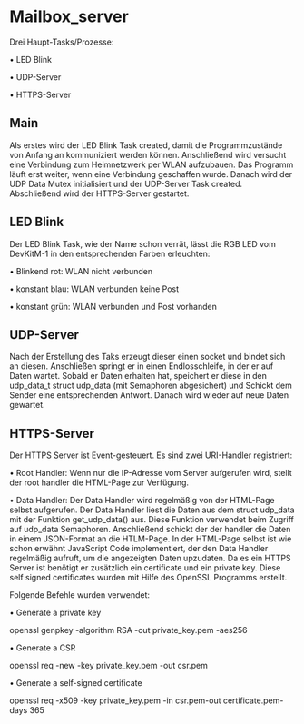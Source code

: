 # Mailbox_server

Drei Haupt-Tasks/Prozesse:

•	LED Blink 

•	UDP-Server

•	HTTPS-Server

## Main

Als erstes wird der LED Blink Task created, damit die Programmzustände von Anfang an kommuniziert werden können.
Anschließend wird versucht eine Verbindung zum Heimnetzwerk per WLAN aufzubauen. Das Programm läuft erst weiter, wenn eine Verbindung geschaffen wurde.
Danach wird der UDP Data Mutex initialisiert und der UDP-Server Task created.
Abschließend wird der HTTPS-Server gestartet. 

## LED Blink

Der LED Blink Task, wie der Name schon verrät, lässt die RGB LED vom DevKitM-1 in den entsprechenden Farben erleuchten:

•	Blinkend rot: 	WLAN nicht verbunden

•	konstant blau:	WLAN verbunden keine Post

•	konstant grün: 	WLAN verbunden und Post vorhanden

## UDP-Server

Nach der Erstellung des Taks erzeugt dieser einen socket und bindet sich an diesen. Anschließen springt er in einen Endlosschleife, in der er auf Daten wartet. 
Sobald er Daten erhalten hat, speichert er diese in den udp_data_t struct udp_data (mit Semaphoren abgesichert) und Schickt dem Sender eine entsprechenden Antwort.
Danach wird wieder auf neue Daten gewartet.

## HTTPS-Server

Der HTTPS Server ist Event-gesteuert. Es sind zwei URI-Handler registriert:

•	Root Handler:
Wenn nur die IP-Adresse vom Server aufgerufen wird, stellt der root handler die HTML-Page zur Verfügung.

•	Data Handler:
  Der Data Handler wird regelmäßig von der HTML-Page selbst aufgerufen. Der Data Handler liest die Daten aus dem struct udp_data mit der Funktion get_udp_data() aus. Diese Funktion verwendet beim Zugriff auf udp_data Semaphoren. Anschließend schickt der der 
  handler die Daten in einem JSON-Format an die HTLM-Page.
  In der HTML-Page selbst ist wie schon erwähnt JavaScript Code implementiert, der den Data Handler regelmäßig aufruft, um die angezeigten Daten upzudaten.
  Da es ein HTTPS Server ist benötigt er zusätzlich ein certificate und ein private key. Diese self signed certificates wurden mit Hilfe des OpenSSL Programms erstellt. 
  
Folgende Befehle wurden verwendet:

•	Generate a private key

  openssl genpkey -algorithm RSA -out private_key.pem -aes256
  
  
•	Generate a CSR

  openssl req -new -key private_key.pem -out csr.pem 
  
  
•	Generate a self-signed certificate

  openssl req -x509 -key private_key.pem -in csr.pem-out certificate.pem-days 365 
